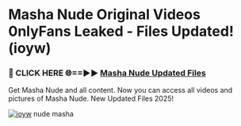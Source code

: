 # Masha Nude Original Videos 0nlyFans Leaked - Files Updated! (ioyw)

<h3>🔴 CLICK HERE 🌐==►► <a href="https://tinyurl.com/yrmya6cz" rel="nofollow">Masha Nude Updated Files</a></h3>

Get Masha Nude and all content. Now you can access all videos and pictures of Masha Nude. New Updated Files 2025!

[![ioyw](https://i.imgur.com/FMdXYCs.gif)](https://tinyurl.com/yrmya6cz)
nude masha